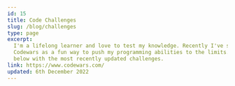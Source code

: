 ```yaml
---
id: 15
title: Code Challenges
slug: /blog/challenges
type: page
excerpt:
  I'm a lifelong learner and love to test my knowledge. Recently I've started using websites like
  Codewars as a fun way to push my programming abilities to the limits. I will routinely update
  below with the most recently updated challenges.
link: https://www.codewars.com/
updated: 6th December 2022
---
```


